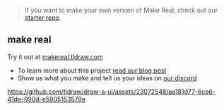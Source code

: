 > If you want to make your own version of Make Real, check out our [starter repo](https://github.com/tldraw/make-real-starter).

## make real

Try it out at [makereal.tldraw.com](https://makereal.tldraw.com/)

- To learn more about this project [read our blog post](https://tldraw.dev/blog/product/make-real-the-story-so-far/?utm_source=github&utm_medium=readme&utm_campaign=make-real)
- Show us what you make and tell us your ideas on [our discord](https://discord.tldraw.com/?utm_source=github&utm_medium=readme&utm_campaign=make-real)

https://github.com/tldraw/draw-a-ui/assets/23072548/aa181d77-6ce6-41de-990d-e5905153579e
